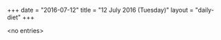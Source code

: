 +++
date = "2016-07-12"
title = "12 July 2016 (Tuesday)"
layout = "daily-diet"
+++


\<no entries\>

